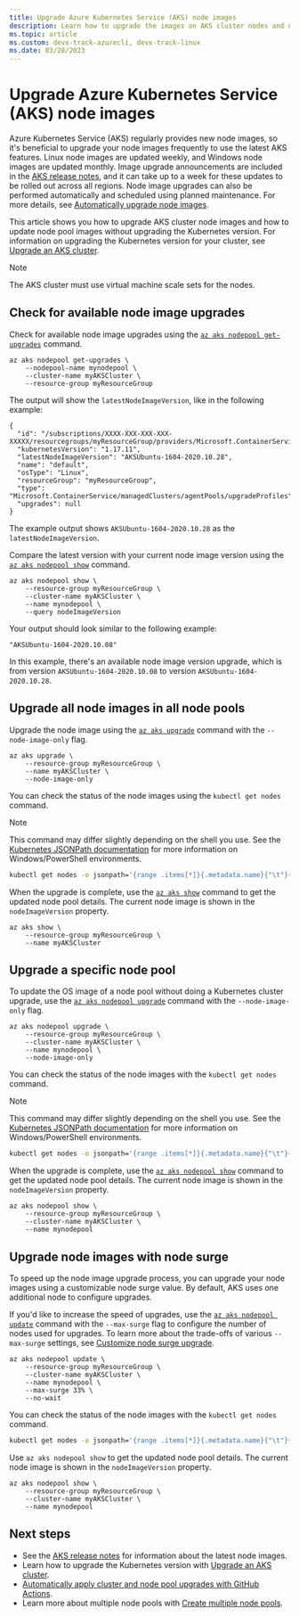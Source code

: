 ```yaml
---
title: Upgrade Azure Kubernetes Service (AKS) node images
description: Learn how to upgrade the images on AKS cluster nodes and node pools.
ms.topic: article
ms.custom: devx-track-azurecli, devx-track-linux
ms.date: 03/28/2023
---
```


# Upgrade Azure Kubernetes Service (AKS) node images

Azure Kubernetes Service (AKS) regularly provides new node images, so it's beneficial to upgrade your node images frequently to use the latest AKS features. Linux node images are updated weekly, and Windows node images are updated monthly. Image upgrade announcements are included in the [AKS release notes](https://github.com/Azure/AKS/releases), and it can take up to a week for these updates to be rolled out across all regions. Node image upgrades can also be performed automatically and scheduled using planned maintenance. For more details, see [Automatically upgrade node images][auto-upgrade-node-image].

This article shows you how to upgrade AKS cluster node images and how to update node pool images without upgrading the Kubernetes version. For information on upgrading the Kubernetes version for your cluster, see [Upgrade an AKS cluster][upgrade-cluster].

> [!NOTE]
> The AKS cluster must use virtual machine scale sets for the nodes.

## Check for available node image upgrades

Check for available node image upgrades using the [`az aks nodepool get-upgrades`][az-aks-nodepool-get-upgrades] command.

```azurecli-interactive
az aks nodepool get-upgrades \
    --nodepool-name mynodepool \
    --cluster-name myAKSCluster \
    --resource-group myResourceGroup
```

The output will show the `latestNodeImageVersion`, like in the following example:

```output
{
  "id": "/subscriptions/XXXX-XXX-XXX-XXX-XXXXX/resourcegroups/myResourceGroup/providers/Microsoft.ContainerService/managedClusters/myAKSCluster/agentPools/mynodepool/upgradeProfiles/default",
  "kubernetesVersion": "1.17.11",
  "latestNodeImageVersion": "AKSUbuntu-1604-2020.10.28",
  "name": "default",
  "osType": "Linux",
  "resourceGroup": "myResourceGroup",
  "type": "Microsoft.ContainerService/managedClusters/agentPools/upgradeProfiles",
  "upgrades": null
}
```

The example output shows `AKSUbuntu-1604-2020.10.28` as the `latestNodeImageVersion`.

Compare the latest version with your current node image version using the [`az aks nodepool show`][az-aks-nodepool-show] command.

```azurecli-interactive
az aks nodepool show \
    --resource-group myResourceGroup \
    --cluster-name myAKSCluster \
    --name mynodepool \
    --query nodeImageVersion
```

Your output should look similar to the following example:

```output
"AKSUbuntu-1604-2020.10.08"
```

In this example, there's an available node image version upgrade, which is from version `AKSUbuntu-1604-2020.10.08` to version `AKSUbuntu-1604-2020.10.28`.

## Upgrade all node images in all node pools

Upgrade the node image using the [`az aks upgrade`][az-aks-upgrade] command with the `--node-image-only` flag.

```azurecli-interactive
az aks upgrade \
    --resource-group myResourceGroup \
    --name myAKSCluster \
    --node-image-only
```

You can check the status of the node images using the `kubectl get nodes` command.

>[!NOTE]
> This command may differ slightly depending on the shell you use. See the [Kubernetes JSONPath documentation][kubernetes-json-path] for more information on Windows/PowerShell environments.

```bash
kubectl get nodes -o jsonpath='{range .items[*]}{.metadata.name}{"\t"}{.metadata.labels.kubernetes\.azure\.com\/node-image-version}{"\n"}{end}'
```

When the upgrade is complete, use the [`az aks show`][az-aks-show] command to get the updated node pool details. The current node image is shown in the `nodeImageVersion` property.

```azurecli-interactive
az aks show \
    --resource-group myResourceGroup \
    --name myAKSCluster
```

## Upgrade a specific node pool

To update the OS image of a node pool without doing a Kubernetes cluster upgrade, use the [`az aks nodepool upgrade`][az-aks-nodepool-upgrade] command with the `--node-image-only` flag.

```azurecli-interactive
az aks nodepool upgrade \
    --resource-group myResourceGroup \
    --cluster-name myAKSCluster \
    --name mynodepool \
    --node-image-only
```

You can check the status of the node images with the `kubectl get nodes` command.

>[!NOTE]
> This command may differ slightly depending on the shell you use. See the [Kubernetes JSONPath documentation][kubernetes-json-path] for more information on Windows/PowerShell environments.

```bash
kubectl get nodes -o jsonpath='{range .items[*]}{.metadata.name}{"\t"}{.metadata.labels.kubernetes\.azure\.com\/node-image-version}{"\n"}{end}'
```

When the upgrade is complete, use the [`az aks nodepool show`][az-aks-nodepool-show] command to get the updated node pool details. The current node image is shown in the `nodeImageVersion` property.

```azurecli-interactive
az aks nodepool show \
    --resource-group myResourceGroup \
    --cluster-name myAKSCluster \
    --name mynodepool
```

## Upgrade node images with node surge

To speed up the node image upgrade process, you can upgrade your node images using a customizable node surge value. By default, AKS uses one additional node to configure upgrades.

If you'd like to increase the speed of upgrades, use the [`az aks nodepool update`][az-aks-nodepool-update] command with the `--max-surge` flag to configure the number of nodes used for upgrades. To learn more about the trade-offs of various `--max-surge` settings, see [Customize node surge upgrade][max-surge].

```azurecli-interactive
az aks nodepool update \
    --resource-group myResourceGroup \
    --cluster-name myAKSCluster \
    --name mynodepool \
    --max-surge 33% \
    --no-wait
```

You can check the status of the node images with the `kubectl get nodes` command.

```bash
kubectl get nodes -o jsonpath='{range .items[*]}{.metadata.name}{"\t"}{.metadata.labels.kubernetes\.azure\.com\/node-image-version}{"\n"}{end}'
```

Use `az aks nodepool show` to get the updated node pool details. The current node image is shown in the `nodeImageVersion` property.

```azurecli-interactive
az aks nodepool show \
    --resource-group myResourceGroup \
    --cluster-name myAKSCluster \
    --name mynodepool
```

## Next steps

- See the [AKS release notes](https://github.com/Azure/AKS/releases) for information about the latest node images.
- Learn how to upgrade the Kubernetes version with [Upgrade an AKS cluster][upgrade-cluster].
- [Automatically apply cluster and node pool upgrades with GitHub Actions][github-schedule].
- Learn more about multiple node pools with [Create multiple node pools][use-multiple-node-pools].

<!-- LINKS - external -->
[kubernetes-json-path]: https://kubernetes.io/docs/reference/kubectl/jsonpath/

<!-- LINKS - internal -->
[upgrade-cluster]: upgrade-cluster.md
[github-schedule]: node-upgrade-github-actions.md
[use-multiple-node-pools]: create-node-pools.md
[max-surge]: upgrade-cluster.md#customize-node-surge-upgrade
[auto-upgrade-node-image]: auto-upgrade-node-image.md
[az-aks-nodepool-get-upgrades]: /cli/azure/aks/nodepool#az_aks_nodepool_get_upgrades
[az-aks-nodepool-show]: /cli/azure/aks/nodepool#az_aks_nodepool_show
[az-aks-nodepool-upgrade]: /cli/azure/aks/nodepool#az_aks_nodepool_upgrade
[az-aks-nodepool-update]: /cli/azure/aks/nodepool#az_aks_nodepool_update
[az-aks-upgrade]: /cli/azure/aks#az_aks_upgrade
[az-aks-show]: /cli/azure/aks#az_aks_show
